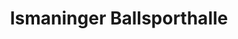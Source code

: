 ---
title: Ismaninger Ballsporthalle
planned_start: 2020-01-01
planned_end: 2020-01-31
real_start: 2020-02-01
real_end: 2020-03-31
description: WAS soll mit dem Projekt realisiert werden?
rationale: WARUM wird dieses Projekt umgesetzt? Welches Problem löst es?
---